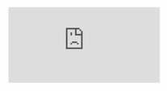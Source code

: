 ![Course_Completion_Certificate.pdf](https://github.com/Toeng152/Toeng152.github.io/files/14484004/Course_Completion_Certificate.pdf)
